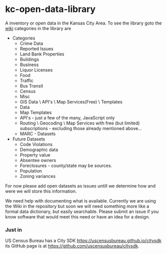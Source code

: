 # kc-open-data-library
A inventory or open data in the Kansas City Area.  To see the library goto the [wiki](https://github.com/codeforkansascity/kc-open-data-library/wiki) categories in the library are 
* Categories
  *  Crime Data
  *  Reported Issues
  *  Land Bank Properties
  *  Buildings
  *  Business
  *  Liquor Licenses
  *  Food
  *  Traffic
  *  Bus Transit
  *  Census
  *  Misc
  *  GIS Data \ API's \ Map Services(Free) \ Templates
  *  Data
  *  Map Templates
  *  API's - just a few of the many, JavaScript only
  *  Routing \ Geocoding \ Map Services with free (but limited) subscriptions - excluding those already mentioned above...
  *  MARC - Datasets
* Future Datasets
  *  Code Violations
  *  Demographic data
  *  Property value
  *  Absentee owners
  *  Foreclosures - county/state may be sources.
  *  Population
  *  Zoning variances

For now please add open datasets as issues untill we determine how and were we will store this information.

We need help with documenting what is available. 
Currently we are using the Wiki in the repository but soon we will need something more like a formal data dictionary, 
but easily searchable. 
Please submit an issue if you know software that would meet this need or have an idea for a design.


### Just in

US Census Bureau has a City SDK https://uscensusbureau.github.io/citysdk its GitHub page is at https://github.com/uscensusbureau/citysdk.
